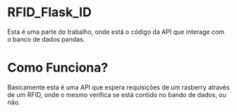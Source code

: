 # RFID_Flask_ID
Esta é uma parte do trabalho, onde está o código da API que interage com o banco de dados pandas.

# Como Funciona?
Basicamente esta é uma API que espera requisições de um rasberry através de um RFID, onde o mesmo verifica se está contido no bando de dados, ou não.

